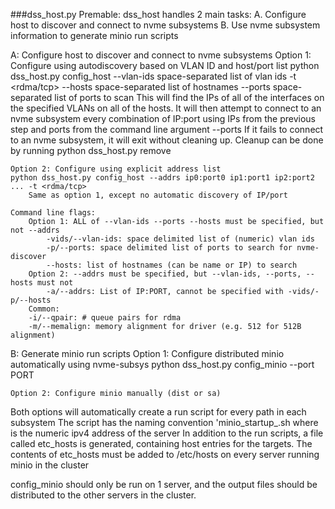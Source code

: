 ###dss_host.py 
Premable:
dss_host handles 2 main tasks:
    A. Configure host to discover and connect to nvme subsystems
    B. Use nvme subsystem information to generate minio run scripts


A: Configure host to discover and connect to nvme subsystems
    Option 1: Configure using autodiscovery based on VLAN ID and host/port list
    python dss_host.py config_host --vlan-ids space-separated list of vlan ids -t <rdma/tcp> --hosts space-separated list of hostnames --ports space-separated list of ports to scan
        This will find the IPs of all of the interfaces on the specified VLANs on all of the hosts.
        It will then attempt to connect to an nvme subsystem every combination of IP:port using IPs from the previous step and ports from the command line argument --ports
        If it fails to connect to an nvme subsystem, it will exit without cleaning up. Cleanup can be done by running python dss_host.py remove

    Option 2: Configure using explicit address list
    python dss_host.py config_host --addrs ip0:port0 ip1:port1 ip2:port2 ... -t <rdma/tcp>
        Same as option 1, except no automatic discovery of IP/port

    Command line flags:
        Option 1: ALL of --vlan-ids --ports --hosts must be specified, but not --addrs
            -vids/--vlan-ids: space delimited list of (numeric) vlan ids
            -p/--ports: space delimited list of ports to search for nvme-discover
            --hosts: list of hostnames (can be name or IP) to search
        Option 2: --addrs must be specified, but --vlan-ids, --ports, --hosts must not
            -a/--addrs: List of IP:PORT, cannot be specified with -vids/-p/--hosts
        Common:
        -i/--qpair: # queue pairs for rdma
        -m/--memalign: memory alignment for driver (e.g. 512 for 512B alignment)


B: Generate minio run scripts
    Option 1: Configure distributed minio automatically using nvme-subsys
        python dss_host.py config_minio --port PORT
            

    Option 2: Configure minio manually (dist or sa)

Both options will automatically create a run script for every path in each subsystem
The script has the naming convention 'minio_startup_<IP>.sh where <IP> is the numeric ipv4 address of the server
In addition to the run scripts, a file called etc_hosts is generated, containing host entries for the targets. The contents of etc_hosts must be added to /etc/hosts on every server running minio in the cluster

config_minio should only be run on 1 server, and the output files should be distributed to the other servers in the cluster.


    
